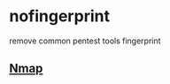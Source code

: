 # nofingerprint
remove common pentest tools fingerprint

## [Nmap](https://github.com/Malayke/nofingerprint/blob/master/nmap.md)
